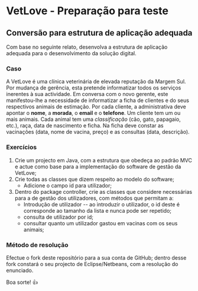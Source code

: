 # VetLove - Preparação para teste

## Conversão para estrutura de aplicação adequada


Com base no seguinte relato, desenvolva a estrutura de aplicação adequada para o desenvolvimento da solução digital.

### Caso
A VetLove é uma clínica veterinária de elevada reputação da Margem Sul.
Por mudança de gerência, esta pretende informatizar todos os serviços inerentes à sua actividade.
Em conversa com o novo gerente, este manifestou-lhe a necessidade de informatizar a ficha de clientes e do seus respectivos animais de estimação.
Por cada cliente, a administrativa deve apontar o __nome__, a __morada__, o **email** e o **telefone**.
Um cliente tem um ou mais animais. Cada animal tem uma *classificação* (cão, gato, papagaio, etc.), raça, data de nascimento e ficha.
Na ficha deve constar as vacinações (data, nome de vacina, preço) e as consultas (data, descrição).

### Exercícios

1. Crie um projecto em Java, com a estrutura que obedeça ao padrão MVC e actue como base para a implementação do software de gestão da VetLove;
2. Crie todas as classes que dizem respeito ao modelo do software;
    * Adicione o campo id para utilizador;
3. Dentro do package controller, crie as classes que considere necessárias para a de gestão dos utilizadores, com métodos que permitam a:
    * Introdução de utilizador -- ao introduzir o  utilizador, o id deste é corresponde ao tamanho da lista e nunca pode ser repetido;
    * consulta de utilizador por id;
    * consultar quanto um utilizador gastou em vacinas com os seus animais;

### Método de resolução

Efectue o fork deste repositório para a sua conta de GitHub; dentro desse fork constará o seu projecto de Eclipse/Netbeans, com a resolução do enunciado.

Boa sorte! :+1: 
